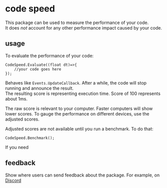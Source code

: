 # code speed



This package can be used to measure the performance of your code.  
It does *not* account for any other performance impact caused by your code.  


## usage
To evaluate the performance of your code:


    CodeSpeed.Evaluate((float dt)=>{
        //your code goes here
    });

Behaves like `Events.UpdateCallback`. After a while, the code will stop running and announce the result.  
The resulting score is representing execution time. Score of 100 represents about 1ms.

The raw score is relevant to your computer. Faster computers will show lower scores. To gauge the performance on different devices, use the adjusted scores.

Adjusted scores are not available until you run a benchmark. To do that:

    CodeSpeed.Benchmark();

If you need

## feedback
Show where users can send feedback about the package.
For example, on [Discord](https://discordapp.com/users/645206726097764364)